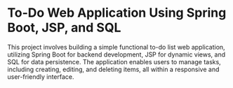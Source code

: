 # To-Do Web Application Using Spring Boot, JSP, and SQL
This project involves building a simple functional to-do list web application, utilizing Spring Boot for backend development, JSP for dynamic views, and SQL for data persistence. The application enables users to manage tasks, including creating, editing, and deleting items, all within a responsive and user-friendly interface.
